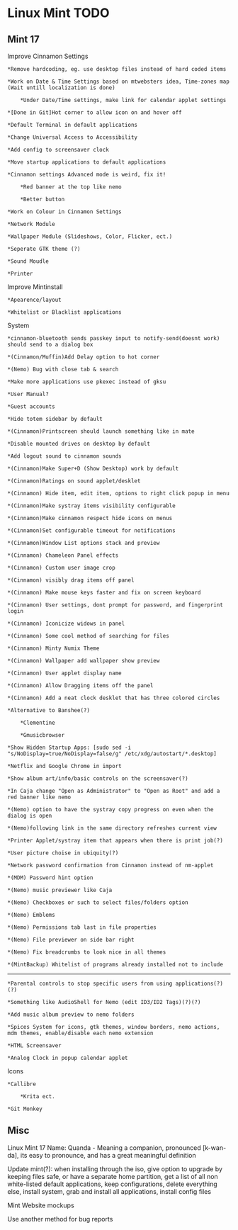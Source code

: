 Linux Mint TODO
===============

Mint 17
-----------

Improve Cinnamon Settings
	
	*Remove hardcoding, eg. use desktop files instead of hard coded items

	*Work on Date & Time Settings based on mtwebsters idea, Time-zones map (Wait untill localization is done)
		
		*Under Date/Time settings, make link for calendar applet settings

	*[Done in Git]Hot corner to allow icon on and hover off

	*Default Terminal in default applications

	*Change Universal Access to Accessibility

	*Add config to screensaver clock 

	*Move startup applications to default applications
	
	*Cinnamon settings Advanced mode is weird, fix it!
	
		*Red banner at the top like nemo
	
		*Better button       
	
	*Work on Colour in Cinnamon Settings

	*Network Module
	
	*Wallpaper Module (Slideshows, Color, Flicker, ect.)

	*Seperate GTK theme (?)

	*Sound Moudle

	*Printer

Improve Mintinstall
	
	*Apearence/layout

	*Whitelist or Blacklist applications

System

	*cinnamon-bluetooth sends passkey input to notify-send(doesnt work) should send to a dialog box

	*(Cinnamon/Muffin)Add Delay option to hot corner	

	*(Nemo) Bug with close tab & search	

	*Make more applications use pkexec instead of gksu
	
	*User Manual?
	
	*Guest accounts	
	
	*Hide totem sidebar by default

	*(Cinnamon)Printscreen should launch something like in mate

	*Disable mounted drives on desktop by default

	*Add logout sound to cinnamon sounds

	*(Cinnamon)Make Super+D (Show Desktop) work by default

	*(Cinnamon)Ratings on sound applet/desklet

	*(Cinnamon) Hide item, edit item, options to right click popup in menu

	*(Cinnamon)Make systray items visibility configurable
	
	*(Cinnamon)Make cinnamon respect hide icons on menus

	*(Cinnamon)Set configurable timeout for notifications

	*(Cinnamon)Window List options stack and preview

	*(Cinnamon) Chameleon Panel effects

	*(Cinnamon) Custom user image crop

	*(Cinnamon) visibly drag items off panel

	*(Cinnamon) Make mouse keys faster and fix on screen keyboard

	*(Cinnamon) User settings, dont prompt for password, and fingerprint login

	*(Cinnamon) Iconicize widows in panel

	*(Cinnamon) Some cool method of searching for files

	*(Cinnamon) Minty Numix Theme

	*(Cinnamon) Wallpaper add wallpaper show preview

	*(Cinnamon) User applet display name

	*(Cinnamon) Allow Dragging items off the panel

	*(Cinnamon) Add a neat clock desklet that has three colored circles 

	*Alternative to Banshee(?)

		*Clementine
		
		*Gmusicbrowser

	*Show Hidden Startup Apps: [sudo sed -i "s/NoDisplay=true/NoDisplay=false/g" /etc/xdg/autostart/*.desktop]

	*Netflix and Google Chrome in import

	*Show album art/info/basic controls on the screensaver(?)

	*In Caja change "Open as Administrator" to "Open as Root" and add a red banner like nemo

	*(Nemo) option to have the systray copy progress on even when the dialog is open

	*(Nemo)following link in the same directory refreshes current view

	*Printer Applet/systray item that appears when there is print job(?)

	*User picture choise in ubiquity(?)

	*Network password confirmation from Cinnamon instead of nm-applet

	*(MDM) Password hint option

	*(Nemo) music previewer like Caja 

	*(Nemo) Checkboxes or such to select files/folders option

	*(Nemo) Emblems

	*(Nemo) Permissions tab last in file properties

	*(Nemo) File previewer on side bar right

	*(Nemo) Fix breadcrumbs to look nice in all themes

	*(MintBackup) Whitelist of programs already installed not to include
-------------------------------------------------------------------------------------------             

	*Parental controls to stop specific users from using applications(?)(?)

	*Something like AudioShell for Nemo (edit ID3/ID2 Tags)(?)(?)
	
	*Add music album preview to nemo folders

	*Spices System for icons, gtk themes, window borders, nemo actions, mdm themes, enable/disable each nemo extension

	*HTML Screensaver

	*Analog Clock in popup calendar applet


Icons

	*Callibre

		*Krita ect.

	*Git Monkey


Misc
------------------

Linux Mint 17 Name: Quanda - Meaning a companion, pronounced [k-wan-da], its easy to pronounce, and has a great meaningful definition

Update mint(?): when installing through the iso, give option to upgrade by keeping files safe, or have a separate home partition, get a list of all non white-listed default applications, keep configurations, delete everything else, install system, grab and install all applications, install config files

Mint Website mockups

Use another method for bug reports




